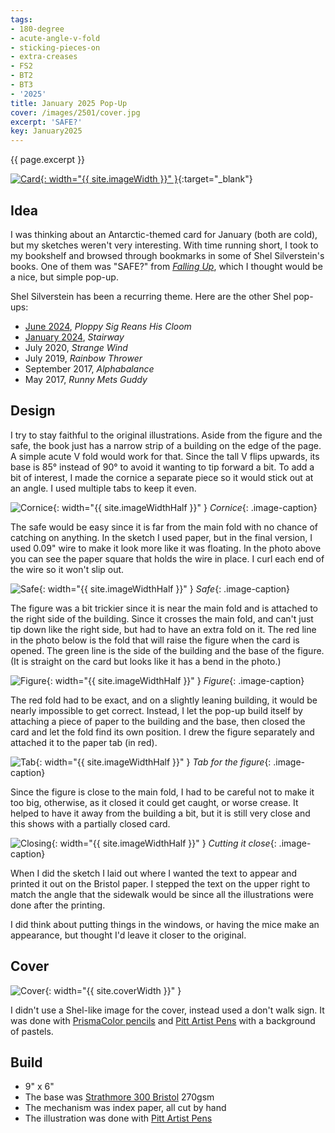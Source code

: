 ```yaml
---
tags:
- 180-degree
- acute-angle-v-fold
- sticking-pieces-on
- extra-creases
- FS2
- BT2
- BT3
- '2025'
title: January 2025 Pop-Up
cover: /images/2501/cover.jpg
excerpt: 'SAFE?'
key: January2025
---
```

{{ page.excerpt }}

[![Card]({{site.baseurl}}/images/2501/popup.gif){: width="{{ site.imageWidth }}" }](/images/2501/popup.gif "Click to replay in a new tab"){:target="_blank"}

## Idea

I was thinking about an Antarctic-themed card for January (both are cold), but my sketches weren't very interesting. With time running short, I took to my bookshelf and browsed through bookmarks in some of Shel Silverstein's books. One of them was "SAFE?" from [_Falling Up_](https://www.amazon.com/Falling-Up-Shel-Silverstein/dp/0060248025), which I thought would be a nice, but simple pop-up.

Shel Silverstein has been a recurring theme. Here are the other Shel pop-ups:

- [June 2024](/2024/05/25/june.html), _Ploppy Sig Reans His Cloom_
- [January 2024](https://howardpwardinkle.github.io/2023/12/26/january.html), _Stairway_
- July 2020, _Strange Wind_
- July 2019, _Rainbow Thrower_
- September 2017, _Alphabalance_
- May 2017, _Runny Mets Guddy_

## Design

I try to stay faithful to the original illustrations. Aside from the figure and the safe, the book just has a narrow strip of a building on the edge of the page. A simple acute V fold would work for that. Since the tall V flips upwards, its base is 85&deg; instead of 90&deg; to avoid it wanting to tip forward a bit. To add a bit of interest, I made the cornice a separate piece so it would stick out at an angle. I used multiple tabs to keep it even.

![Cornice]({{site.baseurl}}/images/2501/cornice.jpg){: width="{{ site.imageWidthHalf }}" }
_Cornice_{: .image-caption}

The safe would be easy since it is far from the main fold with no chance of catching on anything. In the sketch I used paper, but in the final version, I used 0.09" wire to make it look more like it was floating. In the photo above you can see the paper square that holds the wire in place. I curl each end of the wire so it won't slip out.

![Safe]({{site.baseurl}}/images/2501/safe.jpg){: width="{{ site.imageWidthHalf }}" }
_Safe_{: .image-caption}

The figure was a bit trickier since it is near the main fold and is attached to the right side of the building. Since it crosses the main fold, and can't just tip down like the right side, but had to have an extra fold on it. The red line in the photo below is the fold that will raise the figure when the card is opened. The green line is the side of the building and the base of the figure. (It is straight on the card but looks like it has a bend in the photo.)

![Figure]({{site.baseurl}}/images/2501/figure.jpg){: width="{{ site.imageWidthHalf }}" }
_Figure_{: .image-caption}

The red fold had to be exact, and on a slightly leaning building, it would be nearly impossible to get correct. Instead, I let the pop-up build itself by attaching a piece of paper to the building and the base, then closed the card and let the fold find its own position. I drew the figure separately and attached it to the paper tab (in red).

![Tab]({{site.baseurl}}/images/2501/tab.jpg){: width="{{ site.imageWidthHalf }}" }
_Tab for the figure_{: .image-caption}

Since the figure is close to the main fold, I had to be careful not to make it too big, otherwise, as it closed it could get caught, or worse crease. It helped to have it away from the building a bit, but it is still very close and this shows with a partially closed card.

![Closing]({{site.baseurl}}/images/2501/closing.jpg){: width="{{ site.imageWidthHalf }}" }
_Cutting it close_{: .image-caption}

When I did the sketch I laid out where I wanted the text to appear and printed it out on the Bristol paper. I stepped the text on the upper right to match the angle that the sidewalk would be since all the illustrations were done after the printing.

I did think about putting things in the windows, or having the mice make an appearance, but thought I'd leave it closer to the original.

## Cover

![Cover]({{site.baseurl}}{{page.cover}}){: width="{{ site.coverWidth }}" }

I didn't use a Shel-like image for the cover, instead used a don't walk sign. It was done with [PrismaColor pencils](/supplies.html#prismacolor-colored-pencils) and [Pitt Artist Pens](/supplies.html#faber-castell-pitt-artist-pens) with a background of pastels.

## Build

- 9" x 6"
- The base was [Strathmore 300 Bristol](/supplies.html#strathmore-300-bristol) 270gsm
- The mechanism was index paper, all cut by hand
- The illustration was done with [Pitt Artist Pens](/supplies.html#faber-castell-pitt-artist-pens)
